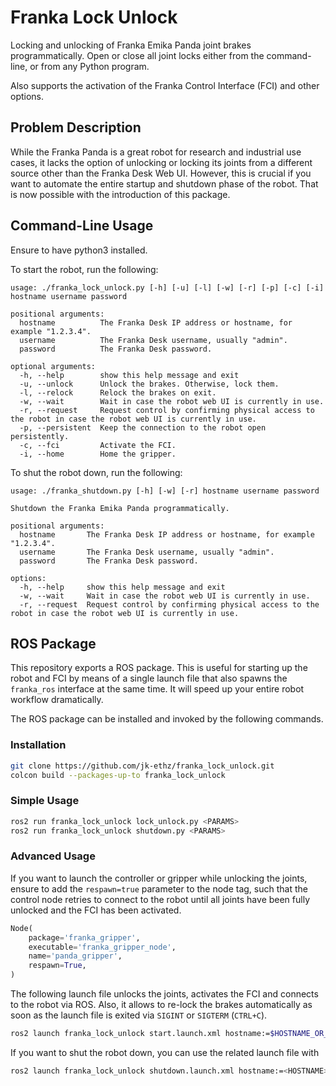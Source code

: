 # Franka Lock Unlock

Locking and unlocking of Franka Emika Panda joint brakes programmatically. Open or close all joint locks either from the command-line, or from any Python program.

Also supports the activation of the Franka Control Interface (FCI) and other options.

## Problem Description

While the Franka Panda is a great robot for research and industrial use cases, it lacks the option of unlocking or locking its joints from a different source other than the Franka Desk Web UI. However, this is crucial if you want to automate the entire startup and shutdown phase of the robot. That is now possible with the introduction of this package.

## Command-Line Usage

Ensure to have python3 installed.

To start the robot, run the following:

```
usage: ./franka_lock_unlock.py [-h] [-u] [-l] [-w] [-r] [-p] [-c] [-i] hostname username password

positional arguments:
  hostname          The Franka Desk IP address or hostname, for example "1.2.3.4".
  username          The Franka Desk username, usually "admin".
  password          The Franka Desk password.

optional arguments:
  -h, --help        show this help message and exit
  -u, --unlock      Unlock the brakes. Otherwise, lock them.
  -l, --relock      Relock the brakes on exit.
  -w, --wait        Wait in case the robot web UI is currently in use.
  -r, --request     Request control by confirming physical access to the robot in case the robot web UI is currently in use.
  -p, --persistent  Keep the connection to the robot open persistently.
  -c, --fci         Activate the FCI.
  -i, --home        Home the gripper.
```

To shut the robot down, run the following:

```
usage: ./franka_shutdown.py [-h] [-w] [-r] hostname username password

Shutdown the Franka Emika Panda programmatically.

positional arguments:
  hostname       The Franka Desk IP address or hostname, for example "1.2.3.4".
  username       The Franka Desk username, usually "admin".
  password       The Franka Desk password.

options:
  -h, --help     show this help message and exit
  -w, --wait     Wait in case the robot web UI is currently in use.
  -r, --request  Request control by confirming physical access to the robot in case the robot web UI is currently in use.
```

## ROS Package

This repository exports a ROS package. This is useful for starting up the robot and FCI by means of a single launch file that also spawns the `franka_ros` interface at the same time. It will speed up your entire robot workflow dramatically.

The ROS package can be installed and invoked by the following commands.

### Installation

```sh
git clone https://github.com/jk-ethz/franka_lock_unlock.git
colcon build --packages-up-to franka_lock_unlock
```

### Simple Usage

```sh
ros2 run franka_lock_unlock lock_unlock.py <PARAMS>
ros2 run franka_lock_unlock shutdown.py <PARAMS>
```

### Advanced Usage

If you want to launch the controller or gripper while unlocking the joints, ensure to add the `respawn=true` parameter to the node tag, such that the control node retries to connect to the robot until all joints have been fully unlocked and the FCI has been activated.

```Python
Node(
    package='franka_gripper',
    executable='franka_gripper_node',
    name='panda_gripper',
    respawn=True,
)
```

The following launch file unlocks the joints, activates the FCI and connects to the robot via ROS. Also, it allows to re-lock the brakes automatically as soon as the launch file is exited via `SIGINT` or `SIGTERM` (`CTRL+C`).

```sh
ros2 launch franka_lock_unlock start.launch.xml hostname:=$HOSTNAME_OR_IP username:=$USERNAME password:=$PASSWORD
```

If you want to shut the robot down, you can use the related launch file with

```sh
ros2 launch franka_lock_unlock shutdown.launch.xml hostname:=<HOSTNAME> username:=<USERNAME> password:=<PASSWORD>
```
